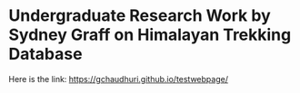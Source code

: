 # Undergraduate Research Work by Sydney Graff on Himalayan Trekking Database
Here is the link: https://gchaudhuri.github.io/testwebpage/
